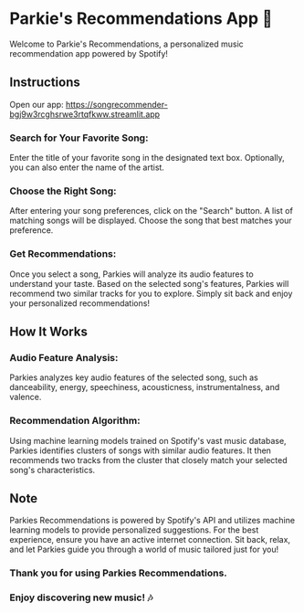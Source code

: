 # Parkie's Recommendations App 🐶

Welcome to Parkie's Recommendations, a personalized music recommendation app powered by Spotify!

## Instructions

Open our app: https://songrecommender-bgj9w3rcghsrwe3rtqfkww.streamlit.app

### Search for Your Favorite Song:
Enter the title of your favorite song in the designated text box.
Optionally, you can also enter the name of the artist.
### Choose the Right Song:
After entering your song preferences, click on the "Search" button.
A list of matching songs will be displayed. Choose the song that best matches your preference.
### Get Recommendations:
Once you select a song, Parkies will analyze its audio features to understand your taste.
Based on the selected song's features, Parkies will recommend two similar tracks for you to explore.
Simply sit back and enjoy your personalized recommendations!

## How It Works

### Audio Feature Analysis:
Parkies analyzes key audio features of the selected song, such as danceability, energy, speechiness, acousticness, instrumentalness, and valence.
### Recommendation Algorithm:
Using machine learning models trained on Spotify's vast music database, Parkies identifies clusters of songs with similar audio features.
It then recommends two tracks from the cluster that closely match your selected song's characteristics.

## Note

Parkies Recommendations is powered by Spotify's API and utilizes machine learning models to provide personalized suggestions.
For the best experience, ensure you have an active internet connection.
Sit back, relax, and let Parkies guide you through a world of music tailored just for you!

### Thank you for using Parkies Recommendations. 
### Enjoy discovering new music! 🎶
